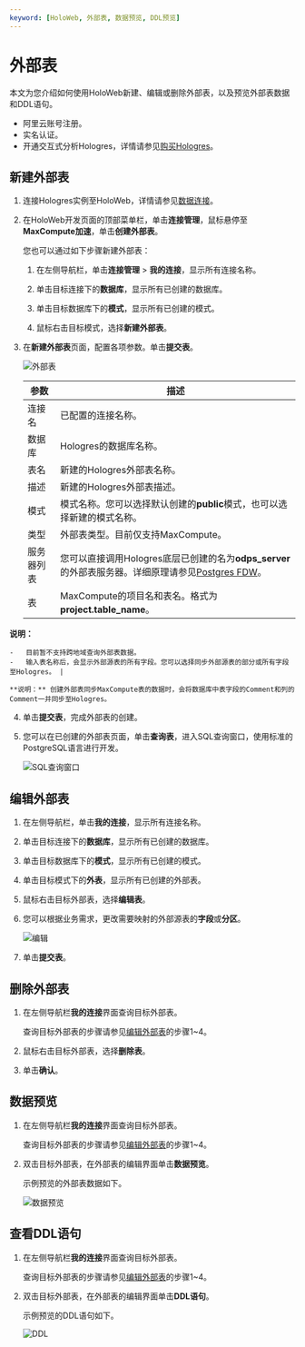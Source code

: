 ```yaml
---
keyword: [HoloWeb, 外部表, 数据预览, DDL预览]
---
```


# 外部表

本文为您介绍如何使用HoloWeb新建、编辑或删除外部表，以及预览外部表数据和DDL语句。

-   阿里云账号注册。
-   实名认证。
-   开通交互式分析Hologres，详情请参见[购买Hologres](/intl.zh-CN/准备工作/购买Hologres.md)。

## 新建外部表

1.  连接Hologres实例至HoloWeb，详情请参见[数据连接](/intl.zh-CN/连接开发工具/HoloWeb/连接管理/数据连接.md)。

2.  在HoloWeb开发页面的顶部菜单栏，单击**连接管理**，鼠标悬停至**MaxCompute加速**，单击**创建外部表**。

    您也可以通过如下步骤新建外部表：

    1.  在左侧导航栏，单击**连接管理** \> **我的连接**，显示所有连接名称。

    2.  单击目标连接下的**数据库**，显示所有已创建的数据库。

    3.  单击目标数据库下的**模式**，显示所有已创建的模式。

    4.  鼠标右击目标模式，选择**新建外部表**。

3.  在**新建外部表**页面，配置各项参数。单击**提交表**。

    ![外部表](https://static-aliyun-doc.oss-accelerate.aliyuncs.com/assets/img/zh-CN/6987631061/p132279.png)

    |参数|描述|
    |--|--|
    |连接名|已配置的连接名称。|
    |数据库|Hologres的数据库名称。|
    |表名|新建的Hologres外部表名称。|
    |描述|新建的Hologres外部表描述。|
    |模式|模式名称。您可以选择默认创建的**public**模式，也可以选择新建的模式名称。 |
    |类型|外部表类型。目前仅支持MaxCompute。 |
    |服务器列表|您可以直接调用Hologres底层已创建的名为**odps\_server**的外部表服务器。详细原理请参见[Postgres FDW](https://www.postgresql.org/docs/11/postgres-fdw.html?spm=a2c4g.11186623.2.11.7e476020Gyif3k)。|
    |表|MaxCompute的项目名和表名。格式为**project.table\_name**。

**说明：**

    -   目前暂不支持跨地域查询外部表数据。
    -   输入表名称后，会显示外部源表的所有字段。您可以选择同步外部源表的部分或所有字段至Hologres。 |

    **说明：** 创建外部表同步MaxCompute表的数据时，会将数据库中表字段的Comment和列的Comment一并同步至Hologres。

4.  单击**提交表**，完成外部表的创建。

5.  您可以在已创建的外部表页面，单击**查询表**，进入SQL查询窗口，使用标准的PostgreSQL语言进行开发。

    ![SQL查询窗口](https://static-aliyun-doc.oss-accelerate.aliyuncs.com/assets/img/zh-CN/7480988061/p171289.png)


## 编辑外部表

1.  在左侧导航栏，单击**我的连接**，显示所有连接名称。

2.  单击目标连接下的**数据库**，显示所有已创建的数据库。

3.  单击目标数据库下的**模式**，显示所有已创建的模式。

4.  单击目标模式下的**外表**，显示所有已创建的外部表。

5.  鼠标右击目标外部表，选择**编辑表**。

6.  您可以根据业务需求，更改需要映射的外部源表的**字段**或**分区**。

    ![编辑](https://static-aliyun-doc.oss-accelerate.aliyuncs.com/assets/img/zh-CN/6987631061/p132300.png)

7.  单击**提交表**。


## 删除外部表

1.  在左侧导航栏**我的连接**界面查询目标外部表。

    查询目标外部表的步骤请参见[编辑外部表](#section_ppd_18h_f0e)的步骤1~4。

2.  鼠标右击目标外部表，选择**删除表**。

3.  单击**确认**。


## 数据预览

1.  在左侧导航栏**我的连接**界面查询目标外部表。

    查询目标外部表的步骤请参见[编辑外部表](#section_ppd_18h_f0e)的步骤1~4。

2.  双击目标外部表，在外部表的编辑界面单击**数据预览**。

    示例预览的外部表数据如下。

    ![数据预览](https://static-aliyun-doc.oss-accelerate.aliyuncs.com/assets/img/zh-CN/2905631061/p132309.png)


## 查看DDL语句

1.  在左侧导航栏**我的连接**界面查询目标外部表。

    查询目标外部表的步骤请参见[编辑外部表](#section_ppd_18h_f0e)的步骤1~4。

2.  双击目标外部表，在外部表的编辑界面单击**DDL语句**。

    示例预览的DDL语句如下。

    ![DDL](https://static-aliyun-doc.oss-accelerate.aliyuncs.com/assets/img/zh-CN/2905631061/p132312.png)



